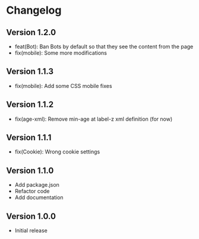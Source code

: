 # Changelog

## Version 1.2.0

- feat(Bot): Ban Bots by default so that they see the content from the page
- fix(mobile): Some more modifications

## Version 1.1.3

- fix(mobile): Add some CSS mobile fixes

## Version 1.1.2

- fix(age-xml): Remove min-age at label-z xml definition (for now)

## Version 1.1.1

- fix(Cookie): Wrong cookie settings

## Version 1.1.0

- Add package.json
- Refactor code
- Add documentation

## Version 1.0.0

- Initial release
